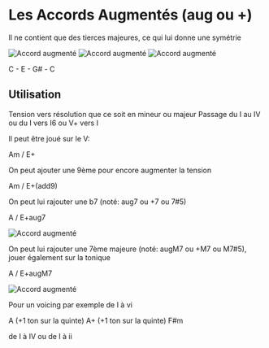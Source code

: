 # Les Accords Augmentés (aug ou +)

Il ne contient que des tierces majeures, ce qui lui donne une symétrie

![Accord augmenté](https://raw.githubusercontent.com/atouchard/music/master/assets/images/augmented1-tierce.png "Accord augmenté")
![Accord augmenté](https://raw.githubusercontent.com/atouchard/music/master/assets/images/augmented1-symetrie.png "Accord augmenté")
![Accord augmenté](https://raw.githubusercontent.com/atouchard/music/master/assets/images/augmented2-symetrie.png "Accord augmenté")

C - E - G# - C

## Utilisation 

Tension vers résolution que ce soit en mineur ou majeur
Passage du I au IV ou du I vers I6 ou V+ vers I

Il peut être joué sur le V:

Am / E+

On peut ajouter une 9ème pour encore augmenter la tension

Am / E+(add9)

On peut lui rajouter une b7 (noté: aug7 ou +7 ou 7#5)

A / E+aug7

![Accord augmenté](https://raw.githubusercontent.com/atouchard/music/master/assets/images/augmented1-aug7.png "Accord augmenté")

On peut lui rajouter une 7ème majeure (noté: augM7 ou +M7 ou M7#5), jouer également sur la tonique

A / E+augM7

![Accord augmenté](https://raw.githubusercontent.com/atouchard/music/master/assets/images/augmented1-augM7.png "Accord augmenté")

Pour un voicing par exemple de I à vi

A (+1 ton sur la quinte) A+ (+1 ton sur la quinte) F#m

de I à IV ou de I à ii